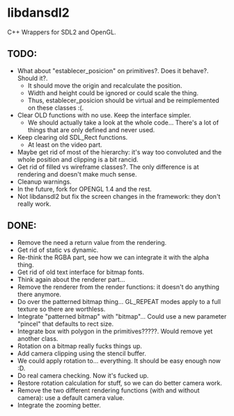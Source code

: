 # libdansdl2
C++ Wrappers for SDL2 and OpenGL.

## TODO: 

- What about "establecer_posicion" on primitives?. Does it behave?. Should it?.
	- It should move the origin and recalculate the position. 
	- Width and height could be ignored or could scale the thing.
	- Thus, establecer_posicion should be virtual and be reimplemented on these classes :(.
- Clear OLD functions with no use. Keep the interface simpler.
	- We should actually take a look at the whole code... There's a lot of things that are only defined and never used.
- Keep clearing old SDL_Rect functions.
	- At least on the video part.
- Maybe get rid of most of the hierarchy: it's way too convoluted and the whole position and clipping is a bit rancid.
- Get rid of filled vs wireframe classes?. The only difference is at rendering and doesn't make much sense.
- Cleanup warnings.
- In the future, fork for OPENGL 1.4 and the rest.
- Not libdansdl2 but fix the screen changes in the framework: they don't really work.

## DONE:
- Remove the need a return value from the rendering.
- Get rid of static vs dynamic.
- Re-think the RGBA part, see how we can integrate it with the alpha thing.
- Get rid of old text interface for bitmap fonts.
- Think again about the renderer part... 
- Remove the renderer from the render functions: it doesn't do anything there anymore.
- Do over the patterned bitmap thing... GL_REPEAT modes apply to a full texture so there are worthless.
- Integrate "patterned bitmap" with "bitmap"... Could use a new parameter "pincel" that defaults to rect size.
- Integrate box with polygon in the primitives?????. Would remove yet another class. 
- Rotation on a bitmap really fucks things up.
- Add camera clipping using the stencil buffer.
- We could apply rotation to... everything. It should be easy enough now :D.
- Do real camera checking. Now it's fucked up.
- Restore rotation calculation for stuff, so we can do better camera work.
- Remove the two different rendering functions (with and without camera): use a default camera value.
- Integrate the zooming better.

